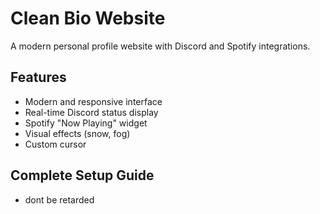 # Clean Bio Website

A modern personal profile website with Discord and Spotify integrations.

## Features

- Modern and responsive interface
- Real-time Discord status display
- Spotify "Now Playing" widget
- Visual effects (snow, fog)
- Custom cursor


## Complete Setup Guide

- dont be retarded
